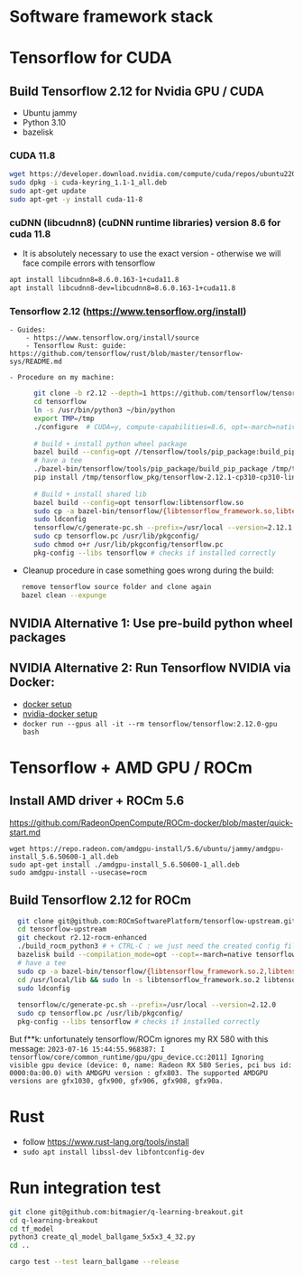 # Software framework stack



# Tensorflow for CUDA



## Build Tensorflow 2.12 for Nvidia GPU / CUDA

  - Ubuntu jammy
  - Python 3.10
  - bazelisk

### CUDA 11.8
   ```sh
   wget https://developer.download.nvidia.com/compute/cuda/repos/ubuntu2204/x86_64/cuda-keyring_1.1-1_all.deb
   sudo dpkg -i cuda-keyring_1.1-1_all.deb
   sudo apt-get update
   sudo apt-get -y install cuda-11-8 
   ```
### cuDNN (libcudnn8) (cuDNN runtime libraries) version 8.6 for cuda 11.8
  - It is absolutely necessary to use the exact version - otherwise we will face compile errors with tensorflow
   ```sh
   apt install libcudnn8=8.6.0.163-1+cuda11.8
   apt install libcudnn8-dev=libcudnn8=8.6.0.163-1+cuda11.8
   ```
### Tensorflow 2.12 (https://www.tensorflow.org/install)

    - Guides:
        - https://www.tensorflow.org/install/source
        - Tensorflow Rust: guide: https://github.com/tensorflow/rust/blob/master/tensorflow-sys/README.md

    - Procedure on my machine:
```sh
      git clone -b r2.12 --depth=1 https://github.com/tensorflow/tensorflow.git
      cd tensorflow
      ln -s /usr/bin/python3 ~/bin/python
      export TMP=/tmp
      ./configure  # CUDA=y, compute-capabilities=8.6, opt=-march=native
      
      # build + install python wheel package  
      bazel build --config=opt //tensorflow/tools/pip_package:build_pip_package
      # have a tee
      ./bazel-bin/tensorflow/tools/pip_package/build_pip_package /tmp/tensorflow_pkg
      pip install /tmp/tensorflow_pkg/tensorflow-2.12.1-cp310-cp310-linux_x86_64.whl
    
      # Build + install shared lib
      bazel build --config=opt tensorflow:libtensorflow.so
      sudo cp -a bazel-bin/tensorflow/{libtensorflow_framework.so,libtensorflow_framework.so.2,libtensorflow_framework.so.2.12.1,libtensorflow.so,libtensorflow.so.2,libtensorflow.so.2.12.1} /usr/local/lib/
      sudo ldconfig
      tensorflow/c/generate-pc.sh --prefix=/usr/local --version=2.12.1
      sudo cp tensorflow.pc /usr/lib/pkgconfig/
      sudo chmod o+r /usr/lib/pkgconfig/tensorflow.pc
      pkg-config --libs tensorflow # checks if installed correctly
```


  - Cleanup procedure in case something goes wrong during the build:
```sh
   remove tensorflow source folder and clone again
   bazel clean --expunge
```


## NVIDIA Alternative 1: Use pre-build python wheel packages

## NVIDIA Alternative 2: Run Tensorflow NVIDIA via Docker:

- [docker setup](https://docs.docker.com/desktop/install/linux-install/)
- [nvidia-docker setup](https://github.com/NVIDIA/nvidia-docker)
- `docker run --gpus all -it --rm tensorflow/tensorflow:2.12.0-gpu bash`


# Tensorflow + AMD GPU / ROCm

  ## Install AMD driver + ROCm 5.6
  https://github.com/RadeonOpenCompute/ROCm-docker/blob/master/quick-start.md
  ```
  wget https://repo.radeon.com/amdgpu-install/5.6/ubuntu/jammy/amdgpu-install_5.6.50600-1_all.deb
  sudo apt-get install ./amdgpu-install_5.6.50600-1_all.deb
  sudo amdgpu-install --usecase=rocm
  ```

  ## Build Tensorflow 2.12 for ROCm
```sh
  git clone git@github.com:ROCmSoftwarePlatform/tensorflow-upstream.git
  cd tensorflow-upstream
  git checkout r2.12-rocm-enhanced  
  ./build_rocm_python3 # + CTRL-C : we just need the created config files  
  bazelisk build --compilation_mode=opt --copt=-march=native tensorflow:libtensorflow.so
  # have a tee
  sudo cp -a bazel-bin/tensorflow/{libtensorflow_framework.so.2,libtensorflow_framework.so.2.12.0,libtensorflow.so,libtensorflow.so.2,libtensorflow.so.2.12.0} /usr/local/lib/
  cd /usr/local/lib && sudo ln -s libtensorflow_framework.so.2 libtensorflow_framework.so && cd -
  sudo ldconfig
  
  tensorflow/c/generate-pc.sh --prefix=/usr/local --version=2.12.0
  sudo cp tensorflow.pc /usr/lib/pkgconfig/
  pkg-config --libs tensorflow # checks if installed correctly
```

 But f**k: unfortunately tensorflow/ROCm ignores my RX 580 with this message:
 `2023-07-16 15:44:55.968387: I tensorflow/core/common_runtime/gpu/gpu_device.cc:2011] Ignoring visible gpu device (device: 0, name: Radeon RX 580 Series, pci bus id: 0000:0a:00.0) with AMDGPU version : gfx803. The supported AMDGPU versions are gfx1030, gfx900, gfx906, gfx908, gfx90a.`

# Rust
- follow https://www.rust-lang.org/tools/install
- `sudo apt install libssl-dev libfontconfig-dev`

# Run integration test
```sh
git clone git@github.com:bitmagier/q-learning-breakout.git
cd q-learning-breakout
cd tf_model
python3 create_ql_model_ballgame_5x5x3_4_32.py
cd ..

cargo test --test learn_ballgame --release
```